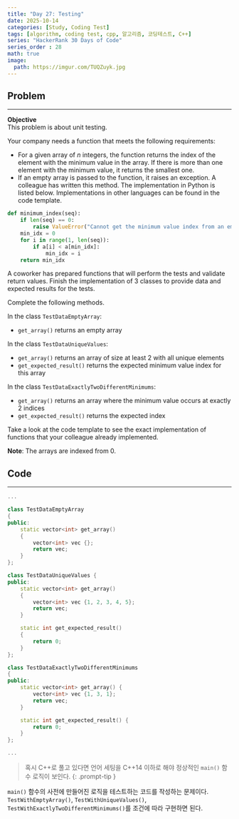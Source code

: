 ```yaml
---
title: "Day 27: Testing"
date: 2025-10-14
categories: [Study, Coding Test]
tags: [algorithm, coding test, cpp, 알고리즘, 코딩테스트, C++]
series: "HackerRank 30 Days of Code"
series_order : 28
math: true
image:
  path: https://imgur.com/TUQZuyk.jpg
---
```


## Problem

---

**Objective**  
This problem is about unit testing.

Your company needs a function that meets the following requirements:

- For a given array of $n$ integers, the function returns the index of the element with the minimum value in the array. If there is more than one element with the minimum value, it returns the smallest one.
- If an empty array is passed to the function, it raises an exception. A colleague has written this method. The implementation in Python is listed below. Implementations in other languages can be found in the code template.

```python
def minimum_index(seq):
    if len(seq) == 0:
        raise ValueError("Cannot get the minimum value index from an empty sequence")
    min_idx = 0
    for i in range(1, len(seq)):
        if a[i] < a[min_idx]:
            min_idx = i
    return min_idx
```

A coworker has prepared functions that will perform the tests and validate return values. Finish the implementation of $3$ classes to provide data and expected results for the tests.

Complete the following methods.

In the class `TestDataEmptyArray`:  

- `get_array()` returns an empty array  

In the class `TestDataUniqueValues`:  

- `get_array()` returns an array of size at least 2 with all unique elements
- `get_expected_result()` returns the expected minimum value index for this array  

In the class `TestDataExactlyTwoDifferentMinimums`:  

- `get_array()` returns an array where the minimum value occurs at exactly 2 indices
- `get_expected_result()` returns the expected index  

Take a look at the code template to see the exact implementation of functions that your colleague already implemented.

**Note**: The arrays are indexed from $0$.  

## Code

---

```cpp
...

class TestDataEmptyArray 
{
public:
    static vector<int> get_array() 
    {
        vector<int> vec {};
        return vec;
    }
};

class TestDataUniqueValues {
public:
    static vector<int> get_array() 
    {
        vector<int> vec {1, 2, 3, 4, 5};
        return vec;
    }

    static int get_expected_result() 
    {
        return 0;
    }
};

class TestDataExactlyTwoDifferentMinimums 
{
public:
    static vector<int> get_array() {
        vector<int> vec {1, 3, 1};
        return vec;
    }

    static int get_expected_result() {
        return 0;
    }
};

...
```

> 혹시 C++로 풀고 있다면 언어 세팅을 C++14 이하로 해야 정상적인 `main()` 함수 로직이 보인다.
{: .prompt-tip }

`main()` 함수의 사전에 만들어진 로직을 테스트하는 코드를 작성하는 문제이다. `TestWithEmptyArray()`, `TestWithUniqueValues()`,   `TestWithExactlyTwoDifferentMinimums()`를 조건에 따라 구현하면 된다.
